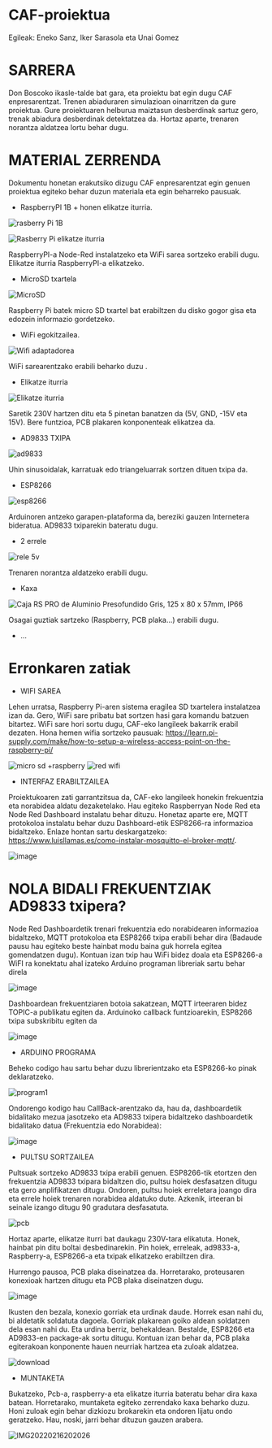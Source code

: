 # CAF-proiektua

Egileak: Eneko Sanz, Iker Sarasola eta Unai Gomez

# SARRERA

Don Boscoko ikasle-talde bat gara, eta proiektu bat egin dugu CAF enpresarentzat. Trenen abiaduraren simulazioan oinarritzen da gure proiektua. Gure proiektuaren helburua maiztasun desberdinak sartuz gero, trenak abiadura desberdinak detektatzea da. Hortaz aparte, trenaren norantza aldatzea lortu behar dugu.


# MATERIAL ZERRENDA

Dokumentu honetan erakutsiko dizugu CAF enpresarentzat egin genuen proiektua egiteko behar duzun materiala eta egin beharreko pausuak.

-  RaspberryPI  1B +  honen elikatze iturria.

![rasberry Pi 1B](https://user-images.githubusercontent.com/98529068/154254936-fa040963-2bd5-4787-af55-68eb37bb5bb6.jpg)

![Rasberry Pi elikatze iturria](https://user-images.githubusercontent.com/98529068/154255028-2c7a8f42-36ed-4f33-8595-8bfd65c25953.jpg)

RaspberryPI-a  Node-Red instalatzeko  eta WiFi sarea sortzeko erabili dugu.
Elikatze iturria RaspberryPI-a elikatzeko.

- MicroSD txartela

![MicroSD](https://user-images.githubusercontent.com/98529068/154263610-81146313-2e14-4e58-b6af-fd639c224e4d.jpg)

Raspberry Pi batek micro SD txartel bat erabiltzen du disko gogor gisa eta edozein informazio gordetzeko.

- WiFi egokitzailea.

![Wifi adaptadorea](https://user-images.githubusercontent.com/98529068/154264082-ebc42ccc-f5ba-4549-8943-bc583af4821e.jpg)

WiFi sarearentzako erabili beharko duzu .

- Elikatze iturria

![Elikatze iturria](https://user-images.githubusercontent.com/98529068/154264595-50a81ad8-21b3-4333-a89b-4aefba5bc885.jpg)

Saretik 230V hartzen ditu eta 5 pinetan banatzen da (5V, GND, -15V eta 15V). Bere funtzioa, PCB plakaren konponenteak elikatzea da.

- AD9833 TXIPA

![ad9833](https://user-images.githubusercontent.com/98529068/154265437-8c7ac05a-d526-4afa-a6f5-c48bfb1cd1b8.jpg)

Uhin sinusoidalak, karratuak edo triangeluarrak sortzen dituen txipa da.

- ESP8266

![esp8266](https://user-images.githubusercontent.com/98529068/154266413-6cf8d5e4-c382-42ca-9f1c-6111e0489eaf.jpg)

Arduinoren antzeko garapen-plataforma da, bereziki gauzen Internetera bideratua. AD9833 txiparekin bateratu dugu.

- 2 errele

![rele 5v](https://user-images.githubusercontent.com/98529068/154269593-ec46f5e9-4ca5-4766-8370-a7afacfd7685.jpg)

Trenaren norantza aldatzeko erabili dugu.

- Kaxa

![Caja RS PRO de Aluminio Presofundido Gris, 125 x 80 x 57mm, IP66](https://user-images.githubusercontent.com/98529068/154273826-e4f98575-cc76-4c9b-b829-b4e8fd0789db.jpg)

Osagai guztiak sartzeko (Raspberry, PCB plaka...) erabili dugu.

- ...
 
# Erronkaren zatiak 

- WIFI SAREA

 Lehen urratsa, Raspberry Pi-aren sistema eragilea SD txartelera instalatzea izan da. Gero, WiFi sare pribatu bat sortzen hasi gara komandu batzuen bitartez. WiFi sare hori sortu dugu, CAF-eko langileek bakarrik erabil dezaten.
 Hona hemen wifia sortzeko pausuak: https://learn.pi-supply.com/make/how-to-setup-a-wireless-access-point-on-the-raspberry-pi/

![micro sd +raspberry](https://user-images.githubusercontent.com/98529068/154331566-b8e9e13b-ecae-4901-88dd-c0db344f4cce.jpg)
![red wifi](https://user-images.githubusercontent.com/98529068/154333900-24a9c113-6050-4f6f-bd6f-ba7cc01e4186.png)

- INTERFAZ ERABILTZAILEA

Proiektukoaren zati garrantzitsua da, CAF-eko langileek honekin frekuentzia eta norabidea aldatu dezaketelako. Hau egiteko Raspberryan Node Red eta Node Red Dashboard instalatu behar dituzu.
Honetaz aparte ere, MQTT protokoloa instalatu behar duzu Dashboard-etik ESP8266-ra informazioa bidaltzeko. Enlaze hontan sartu deskargatzeko: https://www.luisllamas.es/como-instalar-mosquitto-el-broker-mqtt/.

![image](https://user-images.githubusercontent.com/96518844/154533880-6dac939a-9b4b-4e4b-950d-050008bc9168.png)


# NOLA BIDALI FREKUENTZIAK AD9833 txipera?

Node Red Dashboardetik trenari frekuentzia edo norabidearen informazioa bidaltzeko, MQTT protokoloa eta ESP8266 txipa erabili behar dira (Badaude pausu hau egiteko beste hainbat modu baina guk horrela egitea gomendatzen dugu). Kontuan izan txip hau WiFi bidez doala eta ESP8266-a WiFI ra konektatu ahal izateko Arduino programan libreriak sartu behar direla

![image](https://user-images.githubusercontent.com/96518844/154534203-f6a3d59a-d37a-459e-aa68-7e4d10d3bb24.png)

Dashboardean frekuentziaren botoia sakatzean, MQTT irteeraren bidez TOPIC-a publikatu egiten da. Arduinoko callback funtzioarekin, ESP8266 txipa subskribitu egiten da 


![image](https://user-images.githubusercontent.com/96518844/154534766-449f8332-7b4b-4f22-bfb1-8c2420bae349.png)

- ARDUINO PROGRAMA

Beheko codigo hau sartu behar duzu librerientzako eta ESP8266-ko pinak deklaratzeko.


![program1](https://user-images.githubusercontent.com/96518844/154363950-4f348ab5-1fec-45cf-95d7-ca2fbc843417.PNG)

Ondorengo kodigo hau CallBack-arentzako da, hau da, dashboardetik bidalitako mezua jasotzeko eta AD9833 txipera bidaltzeko dashboardetik bidalitako datua (Frekuentzia edo Norabidea): 


![image](https://user-images.githubusercontent.com/96518844/154380395-55560104-fc51-4aed-93f2-d57b5b539e68.png)





- PULTSU SORTZAILEA

Pultsuak sortzeko AD9833 txipa erabili genuen. ESP8266-tik etortzen den frekuentzia AD9833 txipara bidaltzen dio, pultsu hoiek desfasatzen ditugu eta gero anplifikatzen ditugu. Ondoren, pultsu hoiek erreletara joango dira eta errele hoiek trenaren norabidea aldatuko dute. Azkenik, irteeran bi seinale izango ditugu 90 gradutara desfasatuta. 

![pcb](https://user-images.githubusercontent.com/98529068/154375899-683e6553-bf27-47da-b571-0c5b25836328.PNG)

Hortaz aparte, elikatze iturri bat daukagu 230V-tara elikatuta. Honek, hainbat pin ditu boltai desbedinarekin. Pin hoiek, erreleak, ad9833-a, Raspberry-a, ESP8266-a eta txipak elikatzeko erabiltzen dira.

Hurrengo pausoa, PCB plaka diseinatzea da. Horretarako, proteusaren konexioak hartzen ditugu eta PCB plaka diseinatzen dugu. 

![image](https://user-images.githubusercontent.com/98529068/154376587-ba6952da-8f41-4791-952c-212b02bd5442.png)

Ikusten den bezala, konexio gorriak eta urdinak daude. Horrek esan nahi du, bi aldetatik soldatuta dagoela. Gorriak plakarean goiko aldean soldatzen dela esan nahi du. Eta urdina berriz, behekaldean. Bestalde, ESP8266 eta AD9833-en package-ak sortu ditugu. Kontuan izan behar da, PCB plaka egiterakoan konponente hauen neurriak hartzea eta zuloak aldatzea.

![download](https://user-images.githubusercontent.com/98529068/154375749-ff506a88-9464-46df-948a-976cf8cb3a05.jpg)

- MUNTAKETA

Bukatzeko, Pcb-a, raspberry-a eta elikatze iturria bateratu behar dira kaxa batean. Horretarako, muntaketa egiteko zerrendako kaxa beharko duzu. Honi zuloak egin behar dizkiozu brokarekin eta ondoren lijatu ondo geratzeko. Hau, noski, jarri behar dituzun  gauzen arabera. 

![IMG20220216202026](https://user-images.githubusercontent.com/96518844/154363062-49a24bb2-a8ce-4e14-9180-f6db8bbae1b5.jpg)

